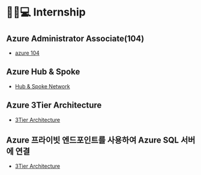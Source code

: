 # 👨‍🎓💻 Internship


## Azure Administrator Associate(104)
- [azure 104](./docs/104.md)

## Azure Hub & Spoke
- [Hub & Spoke Network](./docs/hub&spoke.md)

## Azure 3Tier Architecture
- [3Tier Architecture](./docs/3tier.md)

## Azure 프라이빗 엔드포인트를 사용하여 Azure SQL 서버에 연결
- [3Tier Architecture](./docs/Private_Endpoint.md)

